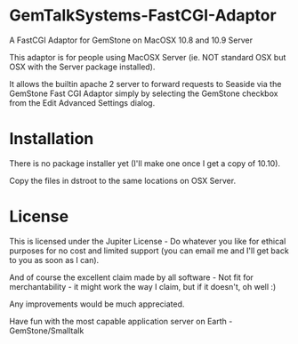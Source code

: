 GemTalkSystems-FastCGI-Adaptor
==============================

A FastCGI Adaptor for GemStone on MacOSX 10.8 and 10.9 Server

This adaptor is for people using MacOSX Server (ie. NOT standard OSX but OSX with the Server package installed).

It allows the builtin apache 2 server to forward requests to Seaside via the GemStone Fast CGI Adaptor simply by selecting the GemStone checkbox from the Edit Advanced Settings dialog.

Installation
============

There is no package installer yet (I'll make one once I get a copy of 10.10).

Copy the files in dstroot to the same locations on OSX Server.

License
=======

This is licensed under the Jupiter License - Do whatever you like for ethical purposes for no cost and limited support (you can email me and I'll get back to you as soon as I can).

And of course the excellent claim made by all software - Not fit for merchantability - it might work the way I claim, but if it doesn't, oh well :)

Any improvements would be much appreciated.

Have fun with the most capable application server on Earth - GemStone/Smalltalk